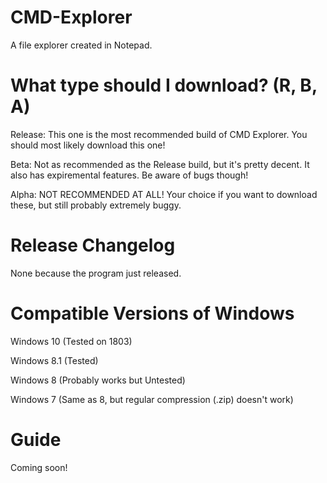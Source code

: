 # CMD-Explorer
A file explorer created in Notepad.

# What type should I download? (R, B, A)
Release: This one is the most recommended build of CMD Explorer. You should most likely download this one!

Beta: Not as recommended as the Release build, but it's pretty decent. It also has expiremental features. Be aware of bugs though!

Alpha: NOT RECOMMENDED AT ALL! Your choice if you want to download these, but still probably extremely buggy.

# Release Changelog
None because the program just released.

# Compatible Versions of Windows
Windows 10 (Tested on 1803)

Windows 8.1 (Tested)

Windows 8 (Probably works but Untested)

Windows 7 (Same as 8, but regular compression (.zip) doesn't work)

# Guide
Coming soon!
